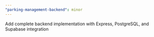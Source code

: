 ```yaml
---
"parking-management-backend": minor
---
```


Add complete backend implementation with Express, PostgreSQL, and Supabase integration
